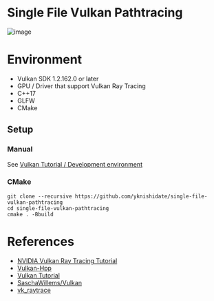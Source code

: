 # Single File Vulkan Pathtracing

![image](https://user-images.githubusercontent.com/30839669/167279645-c56a70ac-8941-4a2b-ba1c-05a5d03c3d27.png)

# Environment

-   Vulkan SDK 1.2.162.0 or later
-   GPU / Driver that support Vulkan Ray Tracing
-   C++17
-   GLFW
-   CMake

## Setup

### Manual

See [Vulkan Tutorial / Development environment](https://vulkan-tutorial.com/Development_environment)

### CMake

```
git clone --recursive https://github.com/yknishidate/single-file-vulkan-pathtracing
cd single-file-vulkan-pathtracing
cmake . -Bbuild
```

# References

-   [NVIDIA Vulkan Ray Tracing Tutorial](https://nvpro-samples.github.io/vk_raytracing_tutorial_KHR/)
-   [Vulkan-Hpp](https://github.com/KhronosGroup/Vulkan-Hpp)
-   [Vulkan Tutorial](https://vulkan-tutorial.com/)
-   [SaschaWillems/Vulkan](https://github.com/SaschaWillems/Vulkan)
-   [vk_raytrace](https://github.com/nvpro-samples/vk_raytrace)

